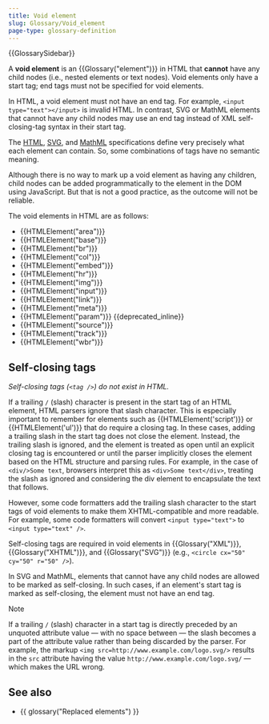 ```yaml
---
title: Void element
slug: Glossary/Void_element
page-type: glossary-definition
---
```


{{GlossarySidebar}}

A **void element** is an {{Glossary("element")}} in HTML that **cannot** have any child nodes (i.e., nested elements or text nodes). Void elements only have a start tag; end tags must not be specified for void elements.

In HTML, a void element must not have an end tag. For example, `<input type="text"></input>` is invalid HTML. In contrast, SVG or MathML elements that cannot have any child nodes may use an end tag instead of XML self-closing-tag syntax in their start tag.

The [HTML](https://html.spec.whatwg.org/multipage/), [SVG](https://www.w3.org/TR/SVG2/), and [MathML](https://www.w3.org/TR/MathML3/) specifications define very precisely what each element can contain. So, some combinations of tags have no semantic meaning.

Although there is no way to mark up a void element as having any children, child nodes can be added programmatically to the element in the DOM using JavaScript. But that is not a good practice, as the outcome will not be reliable.

The void elements in HTML are as follows:

- {{HTMLElement("area")}}
- {{HTMLElement("base")}}
- {{HTMLElement("br")}}
- {{HTMLElement("col")}}
- {{HTMLElement("embed")}}
- {{HTMLElement("hr")}}
- {{HTMLElement("img")}}
- {{HTMLElement("input")}}
- {{HTMLElement("link")}}
- {{HTMLElement("meta")}}
- {{HTMLElement("param")}} {{deprecated_inline}}
- {{HTMLElement("source")}}
- {{HTMLElement("track")}}
- {{HTMLElement("wbr")}}

## Self-closing tags

_Self-closing tags (`<tag />`) do not exist in HTML._

If a trailing `/` (slash) character is present in the start tag of an HTML element, HTML parsers ignore that slash character. This is especially important to remember for elements such as {{HTMLElement('script')}} or {{HTMLElement('ul')}} that do require a closing tag. In these cases, adding a trailing slash in the start tag does not close the element. Instead, the trailing slash is ignored, and the element is treated as open until an explicit closing tag is encountered or until the parser implicitly closes the element based on the HTML structure and parsing rules. For example, in the case of `<div/>Some text`, browsers interpret this as `<div>Some text</div>`, treating the slash as ignored and considering the div element to encapsulate the text that follows.

However, some code formatters add the trailing slash character to the start tags of void elements to make them XHTML-compatible and more readable. For example, some code formatters will convert `<input type="text">` to `<input type="text" />`.

Self-closing tags are required in void elements in {{Glossary("XML")}}, {{Glossary("XHTML")}}, and {{Glossary("SVG")}} (e.g., `<circle cx="50" cy="50" r="50" />`).

In SVG and MathML, elements that cannot have any child nodes are allowed to be marked as self-closing. In such cases, if an element's start tag is marked as self-closing, the element must not have an end tag.

> [!NOTE]
> If a trailing `/` (slash) character in a start tag is directly preceded by an unquoted attribute value — with no space between — the slash becomes a part of the attribute value rather than being discarded by the parser. For example, the markup `<img src=http://www.example.com/logo.svg/>` results in the `src` attribute having the value `http://www.example.com/logo.svg/` — which makes the URL wrong.

## See also

- {{ glossary("Replaced elements") }}
